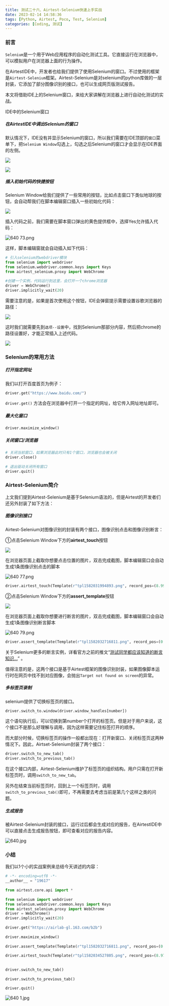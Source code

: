 ```yaml
---
title: 测试二十六、Airtest-Selenium快速上手实战
date: 2023-02-14 14:58:36
tags: [Python, Airtest, Poco, Test, Selenium]
categories: [Coding, 测试]
---
```


### 前言

`Selenium`是一个用于Web应用程序的自动化测试工具。它直接运行在浏览器中，可以模拟用户在浏览器上面的行为操作。

在AirtestIDE中，开发者也给我们提供了使用Selenium的窗口。不过使用的框架是`Airtest-Selenium`框架。Airtest-Selenium是对selenium的python库做的一层封装，它添加了部分图像识别的接口，也可以生成网页版测试报告。

本文将借助IDE上的Selenium窗口，来给大家讲解在浏览器上进行自动化测试的实战。

IDE中的Selenium窗口

##### **在AirtestIDE中调出Selenium的窗口**

默认情况下，IDE没有并显示Selenium的窗口，所以我们需要在IDE顶部的`窗口`菜单下，把`Selenium Window`勾选上，勾选之后Selenium的窗口才会显示在IDE界面的左侧。

![](https://s2.loli.net/2023/07/10/4wb5LtFGl7QMOWJ.png)

![](https://s2.loli.net/2023/07/10/kSA5Fu3lWqfyREc.png)

##### **插入初始代码的快捷按钮**

Selenium Window给我们提供了一些常用的按钮，比如点击窗口下类似地球的按钮，会自动帮我们在脚本编辑窗口插入一些初始化代码：

![](https://s2.loli.net/2023/07/10/NEtBaOC4q2sei5n.png)

插入代码之前，我们需要在脚本窗口弹出的黄色提供框中，选择Yes允许插入代码：

![640 _73_.png](https://s2.loli.net/2023/07/10/XBMfk1jEbK5zIQY.png)

这样，脚本编辑窗就会自动插入如下代码：

```python
# 引入selenium的webdriver模块
from selenium import webdriver
from selenium.webdriver.common.keys import Keys
from airtest_selenium.proxy import WebChrome

#创建一个实例，代码运行到这里，会打开一个chrome浏览器
driver = WebChrome()
driver.implicitly_wait(20)

```

需要注意的是，如果是首次使用这个按钮，IDE会弹窗提示需要设置谷歌浏览器的路径：

![](https://s2.loli.net/2023/07/10/HzmDkeXwfu8BqZx.png)

这时我们就需要先到`选项--设置`中，找到Selenium那部分内容，然后把chrome的路径设置好，才能正常插入上述代码。

![](https://s2.loli.net/2023/07/10/It3TSb7lPrpvCfh.png)


### Selenium的常用方法


##### **打开指定网址**

我们以打开百度首页为例子：

```python
driver.get("https://www.baidu.com/")  

```

`driver.get()` 方法会在浏览器中打开一个指定的网址，给它传入网址地址即可。

##### **最大化窗口**

```python
driver.maximize_window()  

```

##### **关闭窗口/浏览器**

```python
# 关闭当前窗口，如果浏览器此时只有1个窗口，浏览器也会被关闭  
driver.close()  
  
# 退出驱动关闭所有窗口  
driver.quit()  

```

###   Airtest-Selenium简介

上文我们提到Airtest-Selenium是基于Selenium语法的，但是Airtest的开发者们还另外封装了如下方法：

##### **图像识别接口**

Airtest-Selenium对图像识别的封装有两个接口，图像识别点击和图像识别断言：

①点击Selenium Window下方的**airtest\_touch**按钮

![](https://s2.loli.net/2023/07/10/M4ECeRKbXfkBJD8.png)

在浏览器页面上截取你想要点击位置的图片，双击完成截图，脚本编辑窗口会自动生成1条图像识别点击的脚本

![640 _77_.png](https://s2.loli.net/2023/07/10/7WbPTF1KUQhxdnX.png)

```python
driver.airtest_touch(Template(r"tpl1582031994893.png", record_pos=(8.99, 5.23), resolution=(100, 100)))  

```

②点击Selenium Window下方的**assert\_template**按钮

![](https://s2.loli.net/2023/07/10/8xF2ujHRTbiNXSr.png)

在浏览器页面上截取你想要进行断言的图片，双击完成截图，脚本编辑窗口会自动生成1条图像识别断言脚本

![640 _79_.png](https://s2.loli.net/2023/07/10/RaHqWbrPgMxFvkl.png)

```python
driver.assert_template(Template(r"tpl1582032716811.png", record_pos=(0.51, 1.315), resolution=(100, 100)), "成功打开airlab官网")  

```

关于Selenium更多的断言实例，详看官方之前的推文“[测试同学都应该知道的断言知识...](http://mp.weixin.qq.com/s?__biz=MzUxMDc4NTkwMA==&mid=2247484318&idx=1&sn=4f7dcb1ad6bd0f057225db7cd0481466&chksm=f97ce39dce0b6a8bc59d180117259827291b6a9a8fbc06c3111ed4515702c883cce2aa2ec1bd&scene=21#wechat_redirect)” 。

值得注意的是，这两个接口是基于Airtest框架的图像识别封装，如果图像脚本运行时在网页中找不到对应图像，会抛出`Target not found on screen`的异常。

##### **多标签页录制**

selenium提供了切换标签页的接口。

```python
driver.switch_to.window(driver.window_handles[number])  

```

这个语句执行后，可以切换到第number个打开的标签页。但是对于用户来说，这个接口不是那么好理解与调用，因为这样需要记住标签打开的顺序。

而大部分时候，切换标签页的操作一般都出现在：打开新窗口、关闭标签页这两种情况下。因此，Airtset-Selenium封装了两个接口：

```python
driver.switch_to_new_tab()  
driver.switch_to_previous_tab()  

```

在这个接口内部，Airtest-Selenium维护了标签页的组织结构。用户只需在打开新标签页时，调用`switch_to_new_tab`。

另外在结束当前标签页时，回到上一个标签页时，调用`switch_to_previous_tab()`即可，不再需要去考虑当前是第几个这样之类的问题。

##### **生成报告**

被Airtest-Selenium封装的接口，运行过后都会生成对应的报告，在AirtestIDE中可以直接点击生成报告按钮，即可查看对应的报告内容。

![640.jpg](https://s2.loli.net/2023/07/10/RDspCg31kSX5Gru.jpg)


### 小结

我们以1个小的实战案例来总结今天讲述的内容：

```python
# -*- encoding=utf8 -*-  
__author__ = "19617"  
  
from airtest.core.api import *  
  
from selenium import webdriver  
from selenium.webdriver.common.keys import Keys  
from airtest_selenium.proxy import WebChrome  
driver = WebChrome()  
driver.implicitly_wait(20)  
  
driver.get("https://airlab-gl.163.com/b2b")  
  
driver.maximize_window()  
  
driver.assert_template(Template(r"tpl1582032716811.png", record_pos=(0.51, 1.315), resolution=(100, 100)), "成功打开airlab官网")  
  
driver.airtest_touch(Template(r"tpl1582034527805.png", record_pos=(8.975, 5.765), resolution=(100, 100)))  
  
  
driver.switch_to_new_tab()  
  
driver.switch_to_previous_tab()  
  
driver.quit()  

```

![640 _1_.jpg](https://s2.loli.net/2023/07/10/XduwEJKyDkg7rAa.jpg)

  

